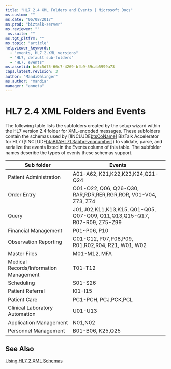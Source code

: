 ```yaml
---
title: "HL7 2.4 XML Folders and Events | Microsoft Docs"
ms.custom: ""
ms.date: "06/08/2017"
ms.prod: "biztalk-server"
ms.reviewer: ""
 ms.suite: ""
ms.tgt_pltfrm: ""
ms.topic: "article"
helpviewer_keywords: 
  - "events, HL7 2.XML versions"
  - "HL7, default sub-folders"
  - "HL7, events"
ms.assetid: bc6c5d75-66c7-4269-bfb9-59cab5999a73
caps.latest.revision: 3
author: "MandiOhlinger"
ms.author: "mandia"
manager: "anneta"
---
```

# HL7 2.4 XML Folders and Events
The following table lists the subfolders created by the setup wizard within the HL7 version 2.4 folder for XML-encoded messages. These subfolders contain the schemas used by [!INCLUDE[btsCoName](../../includes/btsconame-md.md)] BizTalk Accelerator for HL7 ([!INCLUDE[btaBTAHL71.3abbrevnonumber](../../includes/btabtahl71-3abbrevnonumber-md.md)]) to validate, parse, and serialize the events listed in the Events column of this table. The subfolder names describe the types of events these schemas support.  
  
|Sub folder|Events|  
|----------------|------------|  
|Patient Administration|A01-A62, K21,K22,K23,K24,Q21-Q24|  
|Order Entry|O01-O22, Q06, Q26-Q30, RAR,RDR,RER,RGR,ROR, V01-V04, Z73, Z74|  
|Query|J01,J02,K11,K13,K15, Q01-Q05, Q07-Q09, Q11,Q13,Q15-Q17, R07-R09, Z75-Z99|  
|Financial Management|P01~P06, P10|  
|Observation Reporting|C01-C12, P07,P08,P09, R01,R02,R04, R21, W01, W02|  
|Master Files|M01-M12, MFA|  
|Medical Records/Information Management|T01-T12|  
|Scheduling|S01-S26|  
|Patient Referral|I01-I15|  
|Patient Care|PC1-PCH, PCJ,PCK,PCL|  
|Clinical Laboratory Automation|U01-U13|  
|Application Management|N01,N02|  
|Personnel Management|B01-B06, K25,Q25|  
  
## See Also  
 [Using HL7 2.XML Schemas](../../adapters-and-accelerators/accelerator-hl7/using-hl7-2-xml-schemas.md)